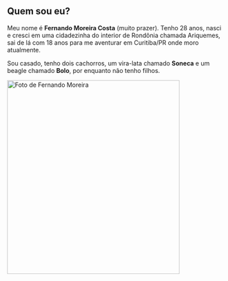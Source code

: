 <div class="aboutme__content">

## Quem sou eu?

Meu nome é **Fernando Moreira Costa** (muito prazer). Tenho 28 anos, nasci e cresci em uma cidadezinha do interior de Rondônia chamada Ariquemes, sai de lá com 18 anos para me aventurar em Curitiba/PR onde moro atualmente.

Sou casado, tenho dois cachorros, um vira-lata chamado **Soneca** e um beagle chamado **Bolo**, por enquanto não tenho filhos.

</div>

<div class="aboutme__thumb">
  <img src="/images/about/avatar.jpg" srcset="/images/about/avatar@2x.jpg 2x" alt="Foto de Fernando Moreira" width="400" height="450">
</div>
